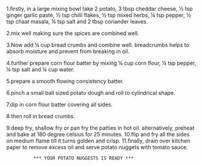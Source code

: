 1.firstly, in a large mixing bowl take 2 potato, 3 tbsp cheddar cheese, ½ tsp ginger garlic paste, ½ tsp chilli flakes, ½ tsp mixed herbs, ¼ tsp pepper, ½ tsp chaat masala, ¼ tsp salt and 2 tbsp coriander leaves.

2.mix well making sure the spices are combined well.

3.Now add ¼ cup bread crumbs and combine well. breadcrumbs helps to absorb moisture and prevent from breaking in oil.

4.further prepare corn flour batter by mixing ¼ cup corn flour, ¼ tsp pepper, ¼ tsp salt and ¼ cup water.

5.prepare a smooth flowing consistency batter.

6.pinch a small ball sized potato dough and roll to cylindrical shape.

7.dip in corn flour batter covering all sides.

8.then roll in bread crumbs.

9.deep fry, shallow fry or pan fry the patties in hot oil. alternatively, preheat and bake at 180 degree celsius for 25 minutes.
10.flip and fry all the sides on medium flame till it turns golden and crisp.
11.finally, drain over kitchen paper to remove excess oil and serve potato nuggets with tomato sauce.
  
     
              *** YOUR POTATO NUGGESTS IS READY ***